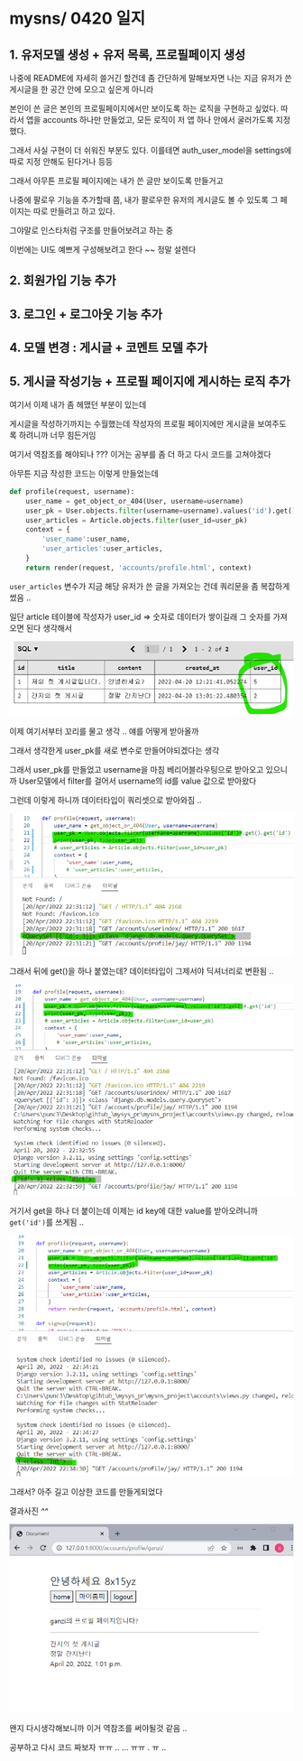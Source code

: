 # mysns/ 0420 일지

## 1. 유저모델 생성 + 유저 목록, 프로필페이지 생성

나중에 README에 자세히 쓸거긴 할건데 좀 간단하게 말해보자면 나는 지금 유저가 쓴 게시글을 한 공간 안에 모으고 싶은게 아니라 

본인이 쓴 글은 본인의 프로필페이지에서만 보이도록 하는 로직을 구현하고 싶었다. 따라서 앱을 accounts 하나만 만들었고, 모든 로직이 저 앱 하나 안에서 굴러가도록 지정했다. 

그래서 사실 구현이 더 쉬워진 부분도 있다. 이를테면 auth_user_model을 settings에 따로 지정 안해도 된다거나 등등

그래서 아무튼 프로필 페이지에는 내가 쓴 글만 보이도록 만들거고

나중에 팔로우 기능을 추가할때 쯤, 내가 팔로우한 유저의 게시글도 볼 수 있도록 그 페이지는 따로 만들려고 하고 있다. 

그야말로 인스타처럼 구조를 만들어보려고 하는 중

이번에는 UI도 예쁘게 구성해보려고 한다 ~~ 정말 설렌다

## 2. 회원가입 기능 추가

## 3. 로그인 + 로그아웃 기능 추가

## 4. 모델 변경 : 게시글 + 코멘트 모델 추가

## 5. 게시글 작성기능 + 프로필 페이지에 게시하는 로직 추가

여기서 이제 내가 좀 헤맸던 부분이 있는데 

게시글을 작성하기까지는 수월했는데 작성자의 프로필 페이지에만 게시글을 보여주도록 하려니까 너무 힘든거임

여기서 역참조를 해야되나 ??? 이거는 공부를 좀 더 하고 다시 코드를 고쳐야겠다

아무튼 지금 작성한 코드는 이렇게 만들었는데

```python
def profile(request, username):
    user_name = get_object_or_404(User, username=username)
    user_pk = User.objects.filter(username=username).values('id').get().get('id')
    user_articles = Article.objects.filter(user_id=user_pk)
    context = {
        'user_name':user_name,
        'user_articles':user_articles,
    }
    return render(request, 'accounts/profile.html', context)
```

`user_articles` 변수가 지금 해당 유저가 쓴 글을 가져오는 건데 쿼리문을 좀 복잡하게 썼음 ..

일단 article 테이블에 작성자가 user_id => 숫자로 데이터가 쌓이길래 그 숫자를 가져오면 된다 생각해서  

![0420_01.png](./record_img/0420_01.png)

이제 여기서부터 꼬리를 물고 생각 .. 얘를 어떻게 받아올까

그래서 생각한게 user_pk를 새로 변수로 만들어야되겠다는 생각

그래서 user_pk를 만들었고 username을 마침 베리어블라우팅으로 받아오고 있으니까 User모델에서 filter를 걸어서 username의 id를 value 값으로 받아왔다

그런데 이렇게 하니까 데이터타입이 쿼리셋으로 받아와짐 ..

![0420_02.png](./record_img/0420_02.png)

그래서 뒤에 get()을 하나 붙였는데? 데이터타입이 그제서야 딕셔너리로 변환됨 ..

![0420_03.png](./record_img/0420_03.png)

거기서 get을 하나 더 붙이는데 이제는 id key에 대한 value를 받아오려니까 `get('id')`를 쓰게됨 ..

![0420_04.png](./record_img/0420_04.png)

그래서? 아주 길고 이상한 코드를 만들게되었다

결과사진 *^^*

![0420_05.png](./record_img/0420_05.png)

왠지 다시생각해보니까 이거 역참조를 써야될것 같음 ..

공부하고 다시 코드 짜보자 ㅠㅠ .. ... ㅠㅠ . ㅠ ..